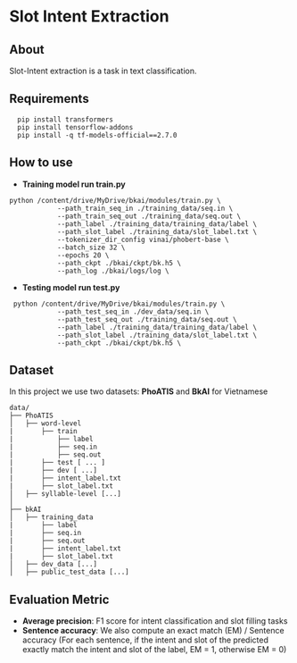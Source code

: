 # Slot Intent Extraction
## About
Slot-Intent extraction is a task in text classification.
## Requirements
```
  pip install transformers
  pip install tensorflow-addons
  pip install -q tf-models-official==2.7.0
```
## How to use
* **Training model run train.py**
```
python /content/drive/MyDrive/bkai/modules/train.py \
            --path_train_seq_in ./training_data/seq.in \
            --path_train_seq_out ./training_data/seq.out \
            --path_label ./training_data/training_data/label \
            --path_slot_label ./training_data/slot_label.txt \
            --tokenizer_dir_config vinai/phobert-base \
            --batch_size 32 \
            --epochs 20 \
            --path_ckpt ./bkai/ckpt/bk.h5 \
            --path_log ./bkai/logs/log \
```
* **Testing model run test.py**
```
 python /content/drive/MyDrive/bkai/modules/train.py \
            --path_test_seq_in ./dev_data/seq.in \
            --path_test_seq_out ./training_data/seq.out \
            --path_label ./training_data/training_data/label \
            --path_slot_label ./training_data/slot_label.txt \
            --path_ckpt ./bkai/ckpt/bk.h5 \
```
## Dataset
  In this project we use two datasets: **PhoATIS** and **BkAI** for Vietnamese
  ```
data/
├── PhoATIS
│   ├── word-level
|       ├── train
|           ├── label
|           ├── seq.in
|           ├── seq.out
|       ├── test [ ... ]
|       ├── dev [ ...]
|       ├── intent_label.txt
|       ├── slot_label.txt
│   ├── syllable-level [...]
│     
├── bkAI
│   ├── training_data
|       ├── label
|       ├── seq.in
|       ├── seq.out
|       ├── intent_label.txt
|       ├── slot_label.txt
│   ├── dev_data [...]
│   ├── public_test_data [...]
  ```
## Evaluation Metric
  * **Average precision**: F1 score for intent classification and slot filling tasks
  * **Sentence accuracy**: We also compute an exact match (EM) / Sentence accuracy (For each sentence, if the intent and slot of the predicted exactly match the intent and slot of the label, EM = 1, otherwise EM = 0)
    


